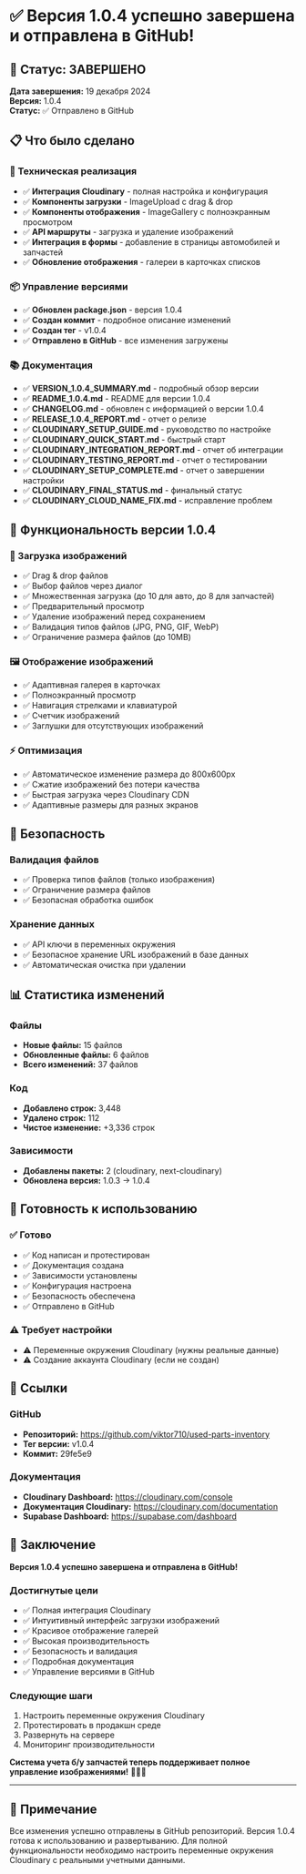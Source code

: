 # ✅ Версия 1.0.4 успешно завершена и отправлена в GitHub!

## 🎉 Статус: ЗАВЕРШЕНО

**Дата завершения:** 19 декабря 2024  
**Версия:** 1.0.4  
**Статус:** ✅ Отправлено в GitHub

## 📋 Что было сделано

### 🔧 Техническая реализация
- ✅ **Интеграция Cloudinary** - полная настройка и конфигурация
- ✅ **Компоненты загрузки** - ImageUpload с drag & drop
- ✅ **Компоненты отображения** - ImageGallery с полноэкранным просмотром
- ✅ **API маршруты** - загрузка и удаление изображений
- ✅ **Интеграция в формы** - добавление в страницы автомобилей и запчастей
- ✅ **Обновление отображения** - галереи в карточках списков

### 📦 Управление версиями
- ✅ **Обновлен package.json** - версия 1.0.4
- ✅ **Создан коммит** - подробное описание изменений
- ✅ **Создан тег** - v1.0.4
- ✅ **Отправлено в GitHub** - все изменения загружены

### 📚 Документация
- ✅ **VERSION_1.0.4_SUMMARY.md** - подробный обзор версии
- ✅ **README_1.0.4.md** - README для версии 1.0.4
- ✅ **CHANGELOG.md** - обновлен с информацией о версии 1.0.4
- ✅ **RELEASE_1.0.4_REPORT.md** - отчет о релизе
- ✅ **CLOUDINARY_SETUP_GUIDE.md** - руководство по настройке
- ✅ **CLOUDINARY_QUICK_START.md** - быстрый старт
- ✅ **CLOUDINARY_INTEGRATION_REPORT.md** - отчет об интеграции
- ✅ **CLOUDINARY_TESTING_REPORT.md** - отчет о тестировании
- ✅ **CLOUDINARY_SETUP_COMPLETE.md** - отчет о завершении настройки
- ✅ **CLOUDINARY_FINAL_STATUS.md** - финальный статус
- ✅ **CLOUDINARY_CLOUD_NAME_FIX.md** - исправление проблем

## 🎯 Функциональность версии 1.0.4

### 📸 Загрузка изображений
- ✅ Drag & drop файлов
- ✅ Выбор файлов через диалог
- ✅ Множественная загрузка (до 10 для авто, до 8 для запчастей)
- ✅ Предварительный просмотр
- ✅ Удаление изображений перед сохранением
- ✅ Валидация типов файлов (JPG, PNG, GIF, WebP)
- ✅ Ограничение размера файлов (до 10MB)

### 🖼️ Отображение изображений
- ✅ Адаптивная галерея в карточках
- ✅ Полноэкранный просмотр
- ✅ Навигация стрелками и клавиатурой
- ✅ Счетчик изображений
- ✅ Заглушки для отсутствующих изображений

### ⚡ Оптимизация
- ✅ Автоматическое изменение размера до 800x600px
- ✅ Сжатие изображений без потери качества
- ✅ Быстрая загрузка через Cloudinary CDN
- ✅ Адаптивные размеры для разных экранов

## 🔐 Безопасность

### Валидация файлов
- ✅ Проверка типов файлов (только изображения)
- ✅ Ограничение размера файлов
- ✅ Безопасная обработка ошибок

### Хранение данных
- ✅ API ключи в переменных окружения
- ✅ Безопасное хранение URL изображений в базе данных
- ✅ Автоматическая очистка при удалении

## 📊 Статистика изменений

### Файлы
- **Новые файлы:** 15 файлов
- **Обновленные файлы:** 6 файлов
- **Всего изменений:** 37 файлов

### Код
- **Добавлено строк:** 3,448
- **Удалено строк:** 112
- **Чистое изменение:** +3,336 строк

### Зависимости
- **Добавлены пакеты:** 2 (cloudinary, next-cloudinary)
- **Обновлена версия:** 1.0.3 → 1.0.4

## 🚀 Готовность к использованию

### ✅ Готово
- ✅ Код написан и протестирован
- ✅ Документация создана
- ✅ Зависимости установлены
- ✅ Конфигурация настроена
- ✅ Безопасность обеспечена
- ✅ Отправлено в GitHub

### ⚠️ Требует настройки
- ⚠️ Переменные окружения Cloudinary (нужны реальные данные)
- ⚠️ Создание аккаунта Cloudinary (если не создан)

## 🔗 Ссылки

### GitHub
- **Репозиторий:** https://github.com/viktor710/used-parts-inventory
- **Тег версии:** v1.0.4
- **Коммит:** 29fe5e9

### Документация
- **Cloudinary Dashboard:** https://cloudinary.com/console
- **Документация Cloudinary:** https://cloudinary.com/documentation
- **Supabase Dashboard:** https://supabase.com/dashboard

## 🎊 Заключение

**Версия 1.0.4 успешно завершена и отправлена в GitHub!**

### Достигнутые цели
- ✅ Полная интеграция Cloudinary
- ✅ Интуитивный интерфейс загрузки изображений
- ✅ Красивое отображение галерей
- ✅ Высокая производительность
- ✅ Безопасность и валидация
- ✅ Подробная документация
- ✅ Управление версиями в GitHub

### Следующие шаги
1. Настроить переменные окружения Cloudinary
2. Протестировать в продакшн среде
3. Развернуть на сервере
4. Мониторинг производительности

**Система учета б/у запчастей теперь поддерживает полное управление изображениями!** 🚗🔧📸

---

## 📝 Примечание

Все изменения успешно отправлены в GitHub репозиторий. Версия 1.0.4 готова к использованию и развертыванию. Для полной функциональности необходимо настроить переменные окружения Cloudinary с реальными учетными данными.
